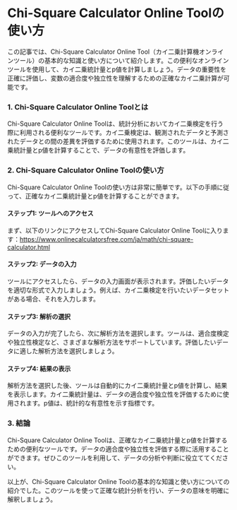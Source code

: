 Chi-Square Calculator Online Toolの使い方
=====================================

この記事では、Chi-Square Calculator Online Tool（カイ二乗計算機オンラインツール）の基本的な知識と使い方について紹介します。この便利なオンラインツールを使用して、カイ二乗統計量とp値を計算しましょう。データの重要性を正確に評価し、変数の適合度や独立性を理解するための正確なカイ二乗計算が可能です。

### 1. Chi-Square Calculator Online Toolとは

Chi-Square Calculator Online Toolは、統計分析においてカイ二乗検定を行う際に利用される便利なツールです。カイ二乗検定は、観測されたデータと予測されたデータとの間の差異を評価するために使用されます。このツールは、カイ二乗統計量とp値を計算することで、データの有意性を評価します。

### 2. Chi-Square Calculator Online Toolの使い方

Chi-Square Calculator Online Toolの使い方は非常に簡単です。以下の手順に従って、正確なカイ二乗統計量とp値を計算することができます。

#### ステップ1: ツールへのアクセス

まず、以下のリンクにアクセスしてChi-Square Calculator Online Toolに入ります：<https://www.onlinecalculatorsfree.com/ja/math/chi-square-calculator.html>

#### ステップ2: データの入力

ツールにアクセスしたら、データの入力画面が表示されます。評価したいデータを適切な形式で入力しましょう。例えば、カイ二乗検定を行いたいデータセットがある場合、それを入力します。

#### ステップ3: 解析の選択

データの入力が完了したら、次に解析方法を選択します。ツールは、適合度検定や独立性検定など、さまざまな解析方法をサポートしています。評価したいデータに適した解析方法を選択しましょう。

#### ステップ4: 結果の表示

解析方法を選択した後、ツールは自動的にカイ二乗統計量とp値を計算し、結果を表示します。カイ二乗統計量は、データの適合度や独立性を評価するために使用されます。p値は、統計的な有意性を示す指標です。

### 3. 結論

Chi-Square Calculator Online Toolは、正確なカイ二乗統計量とp値を計算するための便利なツールです。データの適合度や独立性を評価する際に活用することができます。ぜひこのツールを利用して、データの分析や判断に役立ててください。

以上が、Chi-Square Calculator Online Toolの基本的な知識と使い方についての紹介でした。このツールを使って正確な統計分析を行い、データの意味を明確に解釈しましょう。